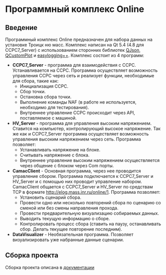 # Программный комплекс Online
## Введение
Программный комплекс Online предназначен для набора данных на установке Троицк ню масс. Комплекс написан на Qt 5.4 (4.8 для CCPC7_Server)
с использованием сторонних библиотек [QJson](http://qjson.sourceforge.net/), [QCustomPlot](http://www.qcustomplot.com/)
и [easylogging++](https://github.com/easylogging/easyloggingpp). Комплекс состоит из 4 программ:

- **CCPC7_Server** - программа для взаимодействия с CCPC. Устанавливается на CCPC. Программа осуществляет возможность управления CCPC через сеть и реализует функции, необходимые для сбора, такие как:
     - Инициализация CCPC.
     - Сбор точки.
     - Остановка сбора точки.
     - Выполнение команды NAF (в работе не используется, необходимо для тестирования).
     - Внутреннее управление CCPC происходит через API, поставляемое с машиной.
- **HV_Server** - программа для управления высоким напряжением. Ставится на компьютер, контролирующий высокое напряжение. Так же как и CCPC7_Server программа осуществляет возможность управления высоким напряжением через сеть. Программа позволяет:
     - Устанавливать напряжение на блоке.
     - Считывать напряжение с блока.
     - Внутреннее управление высоким напряжением осуществляется через общение с блоком через Com порты.
- **CamacClient** - Основная программа, через нее проводится управление сбором. Программа подключается к CCPC7_Server и HV_Server и с помощью них проводит управление набором. CamacClient общается с CCPC7_Server и HV_Server по средствам TCP в формате http://elog.mass.inr.ru/online/1. Программа позволяет:
     - Установить сценарий сбора.
     - Провести одно или несколько повторений сбора по сценарию со сменой или без смены направления прохода.
     - Провести предварительную визуализацию собираемых данных.
     - Выводить текущую информацию о сборе.
     - Контролировать процесс сбора (ставить на паузу, останавливать сбор. Делать текущее повторение последним).
- **DataVisualizer** - Необязательная программа. Позволяет визуализировать уже набранные данные сценарии.

## Сборка проекта
Сборка проекта описана в [документации](http://kapot.bitbucket.org/index.html#srcPrepare)